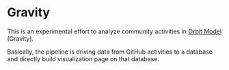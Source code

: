 # Gravity

This is an experimental effort to analyze community activities in [Orbit Model](https://github.com/orbit-love/orbit-model) (Gravity).

Basically, the pipeline is driving data from GitHub activities to a database and directly build visualization page on that database.


